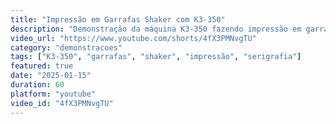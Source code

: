 ```yaml
---
title: "Impressão em Garrafas Shaker com K3-350"
description: "Demonstração da máquina K3-350 fazendo impressão em garrafas shaker, mostrando a versatilidade e precisão da máquina para diferentes tipos de produtos."
video_url: "https://www.youtube.com/shorts/4fX3PMNvgTU"
category: "demonstracoes"
tags: ["K3-350", "garrafas", "shaker", "impressão", "serigrafia"]
featured: true
date: "2025-01-15"
duration: 60
platform: "youtube"
video_id: "4fX3PMNvgTU"
---
```


